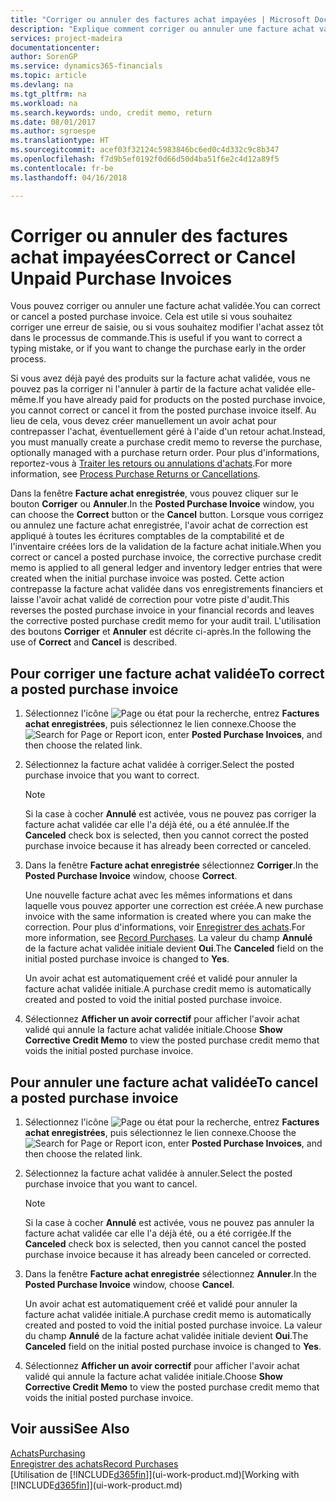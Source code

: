 ```yaml
---
title: "Corriger ou annuler des factures achat impayées | Microsoft Docs"
description: "Explique comment corriger ou annuler une facture achat validée et créer automatiquement un avoir achat."
services: project-madeira
documentationcenter: 
author: SorenGP
ms.service: dynamics365-financials
ms.topic: article
ms.devlang: na
ms.tgt_pltfrm: na
ms.workload: na
ms.search.keywords: undo, credit memo, return
ms.date: 08/01/2017
ms.author: sgroespe
ms.translationtype: HT
ms.sourcegitcommit: acef03f32124c5983846bc6ed0c4d332c9c8b347
ms.openlocfilehash: f7d9b5ef0192f0d66d50d4ba51f6e2c4d12a89f5
ms.contentlocale: fr-be
ms.lasthandoff: 04/16/2018

---
```

# <a name="correct-or-cancel-unpaid-purchase-invoices"></a><span data-ttu-id="177e8-103">Corriger ou annuler des factures achat impayées</span><span class="sxs-lookup"><span data-stu-id="177e8-103">Correct or Cancel Unpaid Purchase Invoices</span></span>
<span data-ttu-id="177e8-104">Vous pouvez corriger ou annuler une facture achat validée.</span><span class="sxs-lookup"><span data-stu-id="177e8-104">You can correct or cancel a posted purchase invoice.</span></span> <span data-ttu-id="177e8-105">Cela est utile si vous souhaitez corriger une erreur de saisie, ou si vous souhaitez modifier l'achat assez tôt dans le processus de commande.</span><span class="sxs-lookup"><span data-stu-id="177e8-105">This is useful if you want to correct a typing mistake, or if you want to change the purchase early in the order process.</span></span>

<span data-ttu-id="177e8-106">Si vous avez déjà payé des produits sur la facture achat validée, vous ne pouvez pas la corriger ni l'annuler à partir de la facture achat validée elle-même.</span><span class="sxs-lookup"><span data-stu-id="177e8-106">If you have already paid for products on the posted purchase invoice, you cannot correct or cancel it from the posted purchase invoice itself.</span></span> <span data-ttu-id="177e8-107">Au lieu de cela, vous devez créer manuellement un avoir achat pour contrepasser l'achat, éventuellement géré à l'aide d'un retour achat.</span><span class="sxs-lookup"><span data-stu-id="177e8-107">Instead, you must manually create a purchase credit memo to reverse the purchase, optionally managed with a purchase return order.</span></span> <span data-ttu-id="177e8-108">Pour plus d'informations, reportez-vous à [Traiter les retours ou annulations d'achats](purchasing-how-process-purchase-returns-cancellations.md).</span><span class="sxs-lookup"><span data-stu-id="177e8-108">For more information, see [Process Purchase Returns or Cancellations](purchasing-how-process-purchase-returns-cancellations.md).</span></span>

<span data-ttu-id="177e8-109">Dans la fenêtre **Facture achat enregistrée**, vous pouvez cliquer sur le bouton **Corriger** ou **Annuler**.</span><span class="sxs-lookup"><span data-stu-id="177e8-109">In the **Posted Purchase Invoice** window, you can choose the **Correct** button or the **Cancel** button.</span></span> <span data-ttu-id="177e8-110">Lorsque vous corrigez ou annulez une facture achat enregistrée, l'avoir achat de correction est appliqué à toutes les écritures comptables de la comptabilité et de l'inventaire créées lors de la validation de la facture achat initiale.</span><span class="sxs-lookup"><span data-stu-id="177e8-110">When you correct or cancel a posted purchase invoice, the corrective purchase credit memo is applied to all general ledger and inventory ledger entries that were created when the initial purchase invoice was posted.</span></span> <span data-ttu-id="177e8-111">Cette action contrepasse la facture achat validée dans vos enregistrements financiers et laisse l'avoir achat validé de correction pour votre piste d'audit.</span><span class="sxs-lookup"><span data-stu-id="177e8-111">This reverses the posted purchase invoice in your financial records and leaves the corrective posted purchase credit memo for your audit trail.</span></span> <span data-ttu-id="177e8-112">L'utilisation des boutons **Corriger** et **Annuler** est décrite ci-après.</span><span class="sxs-lookup"><span data-stu-id="177e8-112">In the following the use of **Correct** and **Cancel** is described.</span></span>

## <a name="to-correct-a-posted-purchase-invoice"></a><span data-ttu-id="177e8-113">Pour corriger une facture achat validée</span><span class="sxs-lookup"><span data-stu-id="177e8-113">To correct a posted purchase invoice</span></span>
1. <span data-ttu-id="177e8-114">Sélectionnez l'icône ![Page ou état pour la recherche](media/ui-search/search_small.png "Page ou état pour la recherche"), entrez **Factures achat enregistrées**, puis sélectionnez le lien connexe.</span><span class="sxs-lookup"><span data-stu-id="177e8-114">Choose the ![Search for Page or Report](media/ui-search/search_small.png "Search for Page or Report icon") icon, enter **Posted Purchase Invoices**, and then choose the related link.</span></span>  
2. <span data-ttu-id="177e8-115">Sélectionnez la facture achat validée à corriger.</span><span class="sxs-lookup"><span data-stu-id="177e8-115">Select the posted purchase invoice that you want to correct.</span></span>  

    > [!NOTE]  
   >   <span data-ttu-id="177e8-116">Si la case à cocher **Annulé** est activée, vous ne pouvez pas corriger la facture achat validée car elle l'a déjà été, ou a été annulée.</span><span class="sxs-lookup"><span data-stu-id="177e8-116">If the **Canceled** check box is selected, then you cannot correct the posted purchase invoice because it has already been corrected or canceled.</span></span>
3. <span data-ttu-id="177e8-117">Dans la fenêtre **Facture achat enregistrée** sélectionnez **Corriger**.</span><span class="sxs-lookup"><span data-stu-id="177e8-117">In the **Posted Purchase Invoice** window, choose **Correct**.</span></span>

    <span data-ttu-id="177e8-118">Une nouvelle facture achat avec les mêmes informations et dans laquelle vous pouvez apporter une correction est créée.</span><span class="sxs-lookup"><span data-stu-id="177e8-118">A new purchase invoice with the same information is created where you can make the correction.</span></span> <span data-ttu-id="177e8-119">Pour plus d'informations, voir [Enregistrer des achats](purchasing-how-record-purchases.md).</span><span class="sxs-lookup"><span data-stu-id="177e8-119">For more information, see [Record Purchases](purchasing-how-record-purchases.md).</span></span> <span data-ttu-id="177e8-120">La valeur du champ **Annulé** de la facture achat validée initiale devient **Oui**.</span><span class="sxs-lookup"><span data-stu-id="177e8-120">The **Canceled** field on the initial posted purchase invoice is changed to **Yes**.</span></span>

    <span data-ttu-id="177e8-121">Un avoir achat est automatiquement créé et validé pour annuler la facture achat validée initiale.</span><span class="sxs-lookup"><span data-stu-id="177e8-121">A purchase credit memo is automatically created and posted to void the initial posted purchase invoice.</span></span>
4. <span data-ttu-id="177e8-122">Sélectionnez **Afficher un avoir correctif** pour afficher l'avoir achat validé qui annule la facture achat validée initiale.</span><span class="sxs-lookup"><span data-stu-id="177e8-122">Choose **Show Corrective Credit Memo** to view the posted purchase credit memo that voids the initial posted purchase invoice.</span></span>

## <a name="to-cancel-a-posted-purchase-invoice"></a><span data-ttu-id="177e8-123">Pour annuler une facture achat validée</span><span class="sxs-lookup"><span data-stu-id="177e8-123">To cancel a posted purchase invoice</span></span>
1. <span data-ttu-id="177e8-124">Sélectionnez l'icône ![Page ou état pour la recherche](media/ui-search/search_small.png "Page ou état pour la recherche"), entrez **Factures achat enregistrées**, puis sélectionnez le lien connexe.</span><span class="sxs-lookup"><span data-stu-id="177e8-124">Choose the ![Search for Page or Report](media/ui-search/search_small.png "Search for Page or Report icon") icon, enter **Posted Purchase Invoices**, and then choose the related link.</span></span>  
2. <span data-ttu-id="177e8-125">Sélectionnez la facture achat validée à annuler.</span><span class="sxs-lookup"><span data-stu-id="177e8-125">Select the posted purchase invoice that you want to cancel.</span></span>

    > [!NOTE]  
   >   <span data-ttu-id="177e8-126">Si la case à cocher **Annulé** est activée, vous ne pouvez pas annuler la facture achat validée car elle l'a déjà été, ou a été corrigée.</span><span class="sxs-lookup"><span data-stu-id="177e8-126">If the **Canceled** check box is selected, then you cannot cancel the posted purchase invoice because it has already been canceled or corrected.</span></span>
3. <span data-ttu-id="177e8-127">Dans la fenêtre **Facture achat enregistrée** sélectionnez **Annuler**.</span><span class="sxs-lookup"><span data-stu-id="177e8-127">In the **Posted Purchase Invoice** window, choose **Cancel**.</span></span>

    <span data-ttu-id="177e8-128">Un avoir achat est automatiquement créé et validé pour annuler la facture achat validée initiale.</span><span class="sxs-lookup"><span data-stu-id="177e8-128">A purchase credit memo is automatically created and posted to void the initial posted purchase invoice.</span></span> <span data-ttu-id="177e8-129">La valeur du champ **Annulé** de la facture achat validée initiale devient **Oui**.</span><span class="sxs-lookup"><span data-stu-id="177e8-129">The **Canceled** field on the initial posted purchase invoice is changed to **Yes**.</span></span>
4. <span data-ttu-id="177e8-130">Sélectionnez **Afficher un avoir correctif** pour afficher l'avoir achat validé qui annule la facture achat validée initiale.</span><span class="sxs-lookup"><span data-stu-id="177e8-130">Choose **Show Corrective Credit Memo** to view the posted purchase credit memo that voids the initial posted purchase invoice.</span></span>

## <a name="see-also"></a><span data-ttu-id="177e8-131">Voir aussi</span><span class="sxs-lookup"><span data-stu-id="177e8-131">See Also</span></span>
[<span data-ttu-id="177e8-132">Achats</span><span class="sxs-lookup"><span data-stu-id="177e8-132">Purchasing</span></span>](purchasing-manage-purchasing.md)  
[<span data-ttu-id="177e8-133">Enregistrer des achats</span><span class="sxs-lookup"><span data-stu-id="177e8-133">Record Purchases</span></span>](purchasing-how-record-purchases.md)  
<span data-ttu-id="177e8-134">[Utilisation de [!INCLUDE[d365fin](includes/d365fin_md.md)]](ui-work-product.md)</span><span class="sxs-lookup"><span data-stu-id="177e8-134">[Working with [!INCLUDE[d365fin](includes/d365fin_md.md)]](ui-work-product.md)</span></span>

